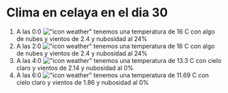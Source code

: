 # Clima en celaya en el dia 30

1. A las 0:0 !["icon weather"](http://openweathermap.org/img/w/02n.png) tenemos una temperatura de 16 C con algo de nubes y  vientos de 2.4 y nubosidad al 24%
1. A las 2:0 !["icon weather"](http://openweathermap.org/img/w/02n.png) tenemos una temperatura de 16 C con algo de nubes y  vientos de 2.4 y nubosidad al 24%
1. A las 4:0 !["icon weather"](http://openweathermap.org/img/w/01n.png) tenemos una temperatura de 13.3 C con cielo claro y  vientos de 2.14 y nubosidad al 0%
1. A las 6:0 !["icon weather"](http://openweathermap.org/img/w/01n.png) tenemos una temperatura de 11.69 C con cielo claro y  vientos de 1.86 y nubosidad al 0%
